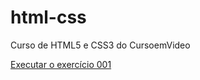 # html-css
 Curso de HTML5 e CSS3 do CursoemVideo

 <a href="https://vitorfeerreira.github.io/html-css/exercicios/ex001/index"> Executar o exercício 001</a>   
